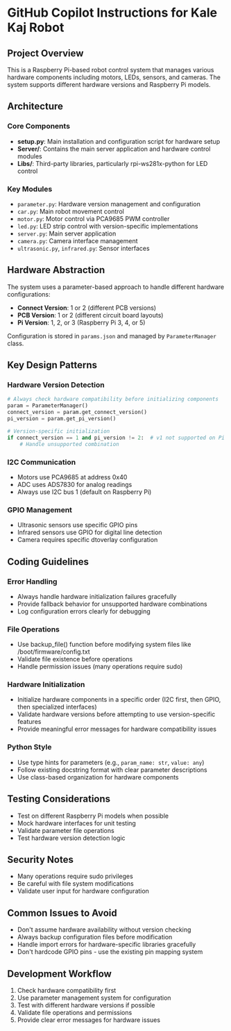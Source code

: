 # GitHub Copilot Instructions for Kale Kaj Robot

## Project Overview
This is a Raspberry Pi-based robot control system that manages various hardware components including motors, LEDs, sensors, and cameras. The system supports different hardware versions and Raspberry Pi models.

## Architecture

### Core Components
- **setup.py**: Main installation and configuration script for hardware setup
- **Server/**: Contains the main server application and hardware control modules
- **Libs/**: Third-party libraries, particularly rpi-ws281x-python for LED control

### Key Modules
- `parameter.py`: Hardware version management and configuration
- `car.py`: Main robot movement control
- `motor.py`: Motor control via PCA9685 PWM controller
- `led.py`: LED strip control with version-specific implementations
- `server.py`: Main server application
- `camera.py`: Camera interface management
- `ultrasonic.py`, `infrared.py`: Sensor interfaces

## Hardware Abstraction
The system uses a parameter-based approach to handle different hardware configurations:
- **Connect Version**: 1 or 2 (different PCB versions)
- **PCB Version**: 1 or 2 (different circuit board layouts)
- **Pi Version**: 1, 2, or 3 (Raspberry Pi 3, 4, or 5)

Configuration is stored in `params.json` and managed by `ParameterManager` class.

## Key Design Patterns

### Hardware Version Detection
```python
# Always check hardware compatibility before initializing components
param = ParameterManager()
connect_version = param.get_connect_version()
pi_version = param.get_pi_version()

# Version-specific initialization
if connect_version == 1 and pi_version != 2:  # v1 not supported on Pi 5
    # Handle unsupported combination
```

### I2C Communication
- Motors use PCA9685 at address 0x40
- ADC uses ADS7830 for analog readings
- Always use I2C bus 1 (default on Raspberry Pi)

### GPIO Management
- Ultrasonic sensors use specific GPIO pins
- Infrared sensors use GPIO for digital line detection
- Camera requires specific dtoverlay configuration

## Coding Guidelines

### Error Handling
- Always handle hardware initialization failures gracefully
- Provide fallback behavior for unsupported hardware combinations
- Log configuration errors clearly for debugging

### File Operations
- Use backup_file() function before modifying system files like /boot/firmware/config.txt
- Validate file existence before operations
- Handle permission issues (many operations require sudo)

### Hardware Initialization
- Initialize hardware components in a specific order (I2C first, then GPIO, then specialized interfaces)
- Validate hardware versions before attempting to use version-specific features
- Provide meaningful error messages for hardware compatibility issues

### Python Style
- Use type hints for parameters (e.g., `param_name: str`, `value: any`)
- Follow existing docstring format with clear parameter descriptions
- Use class-based organization for hardware components

## Testing Considerations
- Test on different Raspberry Pi models when possible
- Mock hardware interfaces for unit testing
- Validate parameter file operations
- Test hardware version detection logic

## Security Notes
- Many operations require sudo privileges
- Be careful with file system modifications
- Validate user input for hardware configuration

## Common Issues to Avoid
- Don't assume hardware availability without version checking
- Always backup configuration files before modification
- Handle import errors for hardware-specific libraries gracefully
- Don't hardcode GPIO pins - use the existing pin mapping system

## Development Workflow
1. Check hardware compatibility first
2. Use parameter management system for configuration
3. Test with different hardware versions if possible
4. Validate file operations and permissions
5. Provide clear error messages for hardware issues
